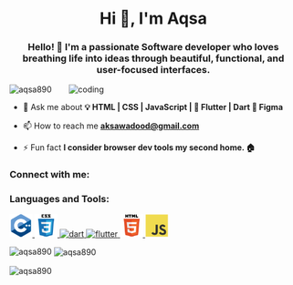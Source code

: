 <h1 align="center">Hi 👋, I'm Aqsa</h1>
<h3 align="center">Hello! 👋 I'm a passionate Software developer who loves breathing life into ideas through beautiful, functional, and user-focused interfaces.</h3>

<img align="right" alt="coding" width="400" src="https://i.pinimg.com/originals/e7/26/c7/e726c74ac081eed50feee1433d12c998.gif" >

<p align="left"> <img src="https://komarev.com/ghpvc/?username=aqsa890&label=Profile%20views&color=0e75b6&style=flat" alt="aqsa890" /> </p>

- 💬 Ask me about **💡 HTML | CSS | JavaScript | 📱 Flutter | Dart 🎨 Figma**

- 📫 How to reach me **aksawadood@gmail.com**

- ⚡ Fun fact **I consider browser dev tools my second home. 🏠**

<h3 align="left">Connect with me:</h3>
<p align="left">
</p>

<h3 align="left">Languages and Tools:</h3>
<p align="left"> <a href="https://www.w3schools.com/cpp/" target="_blank" rel="noreferrer"> <img src="https://raw.githubusercontent.com/devicons/devicon/master/icons/cplusplus/cplusplus-original.svg" alt="cplusplus" width="40" height="40"/> </a> <a href="https://www.w3schools.com/css/" target="_blank" rel="noreferrer"> <img src="https://raw.githubusercontent.com/devicons/devicon/master/icons/css3/css3-original-wordmark.svg" alt="css3" width="40" height="40"/> </a> <a href="https://dart.dev" target="_blank" rel="noreferrer"> <img src="https://www.vectorlogo.zone/logos/dartlang/dartlang-icon.svg" alt="dart" width="40" height="40"/> </a> <a href="https://flutter.dev" target="_blank" rel="noreferrer"> <img src="https://www.vectorlogo.zone/logos/flutterio/flutterio-icon.svg" alt="flutter" width="40" height="40"/> </a> <a href="https://www.w3.org/html/" target="_blank" rel="noreferrer"> <img src="https://raw.githubusercontent.com/devicons/devicon/master/icons/html5/html5-original-wordmark.svg" alt="html5" width="40" height="40"/> </a> <a href="https://developer.mozilla.org/en-US/docs/Web/JavaScript" target="_blank" rel="noreferrer"> <img src="https://raw.githubusercontent.com/devicons/devicon/master/icons/javascript/javascript-original.svg" alt="javascript" width="40" height="40"/> </a> </p>

<p><img align="left" src="https://github-readme-stats.vercel.app/api/top-langs?username=aqsa890&show_icons=true&locale=en&layout=compact" alt="aqsa890" /></p>

<p>&nbsp;<img align="center" src="https://github-readme-stats.vercel.app/api?username=aqsa890&show_icons=true&locale=en" alt="aqsa890" /></p>

<p><img align="center" src="https://github-readme-streak-stats.herokuapp.com/?user=aqsa890&" alt="aqsa890" /></p>
